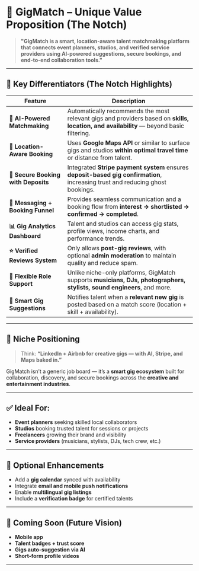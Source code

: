 # 🎯 GigMatch – Unique Value Proposition (The Notch)

> **"GigMatch is a smart, location-aware talent matchmaking platform that connects event planners, studios, and verified service providers using AI-powered suggestions, secure bookings, and end-to-end collaboration tools."**

---

## 🔑 Key Differentiators (The Notch Highlights)

| Feature | Description |
|--------|-------------|
| **🎯 AI-Powered Matchmaking** | Automatically recommends the most relevant gigs and providers based on **skills, location, and availability** — beyond basic filtering. |
| **🧭 Location-Aware Booking** | Uses **Google Maps API** or similar to surface gigs and studios **within optimal travel time** or distance from talent. |
| **🔐 Secure Booking with Deposits** | Integrated **Stripe payment system** ensures **deposit-based gig confirmation**, increasing trust and reducing ghost bookings. |
| **💬 Messaging + Booking Funnel** | Provides seamless communication and a booking flow from **interest → shortlisted → confirmed → completed**. |
| **📊 Gig Analytics Dashboard** | Talent and studios can access gig stats, profile views, income charts, and performance trends. |
| **⭐ Verified Reviews System** | Only allows **post-gig reviews**, with optional **admin moderation** to maintain quality and reduce spam. |
| **🔄 Flexible Role Support** | Unlike niche-only platforms, GigMatch supports **musicians, DJs, photographers, stylists, sound engineers**, and more. |
| **🧠 Smart Gig Suggestions** | Notifies talent when a **relevant new gig** is posted based on a match score (location + skill + availability). |

---

## 📌 Niche Positioning

> Think: **“LinkedIn + Airbnb for creative gigs — with AI, Stripe, and Maps baked in.”**

GigMatch isn’t a generic job board — it’s a **smart gig ecosystem** built for collaboration, discovery, and secure bookings across the **creative and entertainment industries**.

---

## ✅ Ideal For:

- **Event planners** seeking skilled local collaborators
- **Studios** booking trusted talent for sessions or projects
- **Freelancers** growing their brand and visibility
- **Service providers** (musicians, stylists, DJs, tech crew, etc.)

---

## 📣 Optional Enhancements

- Add a **gig calendar** synced with availability
- Integrate **email and mobile push notifications**
- Enable **multilingual gig listings**
- Include a **verification badge** for certified talents

---

## 🧩 Coming Soon (Future Vision)

- **Mobile app**
- **Talent badges + trust score**
- **Gigs auto-suggestion via AI**
- **Short-form profile videos**

---

